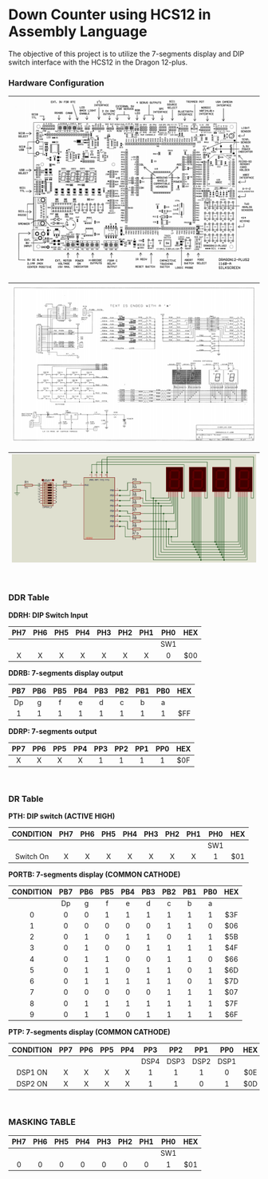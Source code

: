 # Down Counter using HCS12 in Assembly Language

The objective of this project is to utilize the 7-segments display and DIP
switch interface with the HCS12 in the Dragon 12-plus.

### Hardware Configuration

| ![dg12](Dragon12_Plus2_layout.PNG) |
| ---------------------------------- |

| ![7s](7_segment_schematic_diagram.PNG) |
| -------------------------------------- |

| ![hw](Hardware-Configuration.jpg) |
| --------------------------------- |

</br>

### DDR Table

**DDRH: DIP Switch Input**

| PH7 | PH6 | PH5 | PH4 | PH3 | PH2 | PH1 | PH0 | HEX  |
| :-: | :-: | :-: | :-: | :-: | :-: | :-: | :-: | :--: |
|     |     |     |     |     |     |     | SW1 |      |
|  X  |  X  |  X  |  X  |  X  |  X  |  X  |  0  | \$00 |

**DDRB: 7-segments display output**

| PB7 | PB6 | PB5 | PB4 | PB3 | PB2 | PB1 | PB0 | HEX  |
| :-: | :-: | :-: | :-: | :-: | :-: | :-: | :-: | :--: |
| Dp  |  g  |  f  |  e  |  d  |  c  |  b  |  a  |      |
|  1  |  1  |  1  |  1  |  1  |  1  |  1  |  1  | \$FF |

**DDRP: 7-segments output**

| PP7 | PP6 | PP5 | PP4 | PP3 | PP2 | PP1 | PP0 | HEX  |
| :-: | :-: | :-: | :-: | :-: | :-: | :-: | :-: | :--: |
|  X  |  X  |  X  |  X  |  1  |  1  |  1  |  1  | \$0F |

</br>

### DR Table

**PTH: DIP switch (ACTIVE HIGH)**

| CONDITION | PH7 | PH6 | PH5 | PH4 | PH3 | PH2 | PH1 | PH0 | HEX  |
| :-------: | :-: | :-: | :-: | :-: | :-: | :-: | :-: | :-: | :--: |
|           |     |     |     |     |     |     |     | SW1 |      |
| Switch On |  X  |  X  |  X  |  X  |  X  |  X  |  X  |  1  | \$01 |

**PORTB: 7-segments display (COMMON CATHODE)**

| CONDITION | PB7 | PB6 | PB5 | PB4 | PB3 | PB2 | PB1 | PB0 | HEX  |
| :-------: | :-: | :-: | :-: | :-: | :-: | :-: | :-: | :-: | :--: |
|           | Dp  |  g  |  f  |  e  |  d  |  c  |  b  |  a  |      |
|     0     |  0  |  0  |  1  |  1  |  1  |  1  |  1  |  1  | \$3F |
|     1     |  0  |  0  |  0  |  0  |  0  |  1  |  1  |  0  | \$06 |
|     2     |  0  |  1  |  0  |  1  |  1  |  0  |  1  |  1  | \$5B |
|     3     |  0  |  1  |  0  |  0  |  1  |  1  |  1  |  1  | \$4F |
|     4     |  0  |  1  |  1  |  0  |  0  |  1  |  1  |  0  | \$66 |
|     5     |  0  |  1  |  1  |  0  |  1  |  1  |  0  |  1  | \$6D |
|     6     |  0  |  1  |  1  |  1  |  1  |  1  |  0  |  1  | \$7D |
|     7     |  0  |  0  |  0  |  0  |  0  |  1  |  1  |  1  | \$07 |
|     8     |  0  |  1  |  1  |  1  |  1  |  1  |  1  |  1  | \$7F |
|     9     |  0  |  1  |  1  |  0  |  1  |  1  |  1  |  1  | \$6F |

**PTP: 7-segments display (COMMON CATHODE)**

| CONDITION | PP7 | PP6 | PP5 | PP4 | PP3  | PP2  | PP1  | PP0  | HEX  |
| :-------: | :-: | :-: | :-: | :-: | :--: | :--: | :--: | :--: | :--: |
|           |     |     |     |     | DSP4 | DSP3 | DSP2 | DSP1 |      |
|  DSP1 ON  |  X  |  X  |  X  |  X  |  1   |  1   |  1   |  0   | \$0E |
|  DSP2 ON  |  X  |  X  |  X  |  X  |  1   |  1   |  0   |  1   | \$0D |

</br>

### MASKING TABLE

| PH7 | PH6 | PH5 | PH4 | PH3 | PH2 | PH1 | PH0 | HEX  |
| :-: | :-: | :-: | :-: | :-: | :-: | :-: | :-: | :--: |
|     |     |     |     |     |     |     | SW1 |      |
|  0  |  0  |  0  |  0  |  0  |  0  |  0  |  1  | \$01 |
